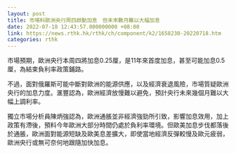 ```yaml
---
layout: post
title: 市場料歐洲央行周四啟動加息　但未來數月難以大幅加息
date: 2022-07-18 12:43:57.000000000 +08:00
link: https://news.rthk.hk/rthk/ch/component/k2/1658230-20220718.htm
categories: rthk
---
```


市場預期，歐洲央行本周四將加息0.25厘，是11年來首度加息，甚至可能加息0.5厘，為結束負利率政策鋪路。

不過，面對俄羅斯可能中斷對歐洲的能源供應，以及經濟衰退風險，市場質疑歐洲央行的加息力度。滙豐認為，歐洲經濟放慢難以避免，預計央行未來幾個月難以大幅上調利率。

獨立市場分析員陳炳強認為，歐洲通脹並非經濟強勁所引致，影響加息效用，加上政策有滯後，預料今年歐洲大部分時間仍處於負利率環境。但歐美加息步伐都落後於通脹，歐洲面對能源短缺及歐美息差擴大，即使當地經濟反彈較慢及歐元疲弱，歐洲央行或無可奈何地跟隨加快加息。
